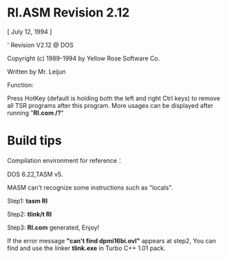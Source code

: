# RI.ASM  Revision 2.12
[ July 12, 1994 ]

' Revision V2.12 @ DOS

Copyright (c) 1989-1994 by Yellow Rose Software Co.

Written by Mr. Leijun

Function:

Press HotKey (default is holding both the left and right Ctrl keys) to remove all TSR programs after this program.
More usages can be displayed after running "**RI.com /?**"

# Build tips
Compilation environment for reference：

DOS 6.22,TASM v5.

MASM can't recognize some instructions such as "locals".

Step1: **tasm RI**

Step2: **tlink/t RI**

Step3: **RI.com** generated, Enjoy!


If the error message **"can't find dpmi16bi.ovl"** appears at step2, You can find and use the linker **tlink.exe** in Turbo C++ 1.01 pack.
